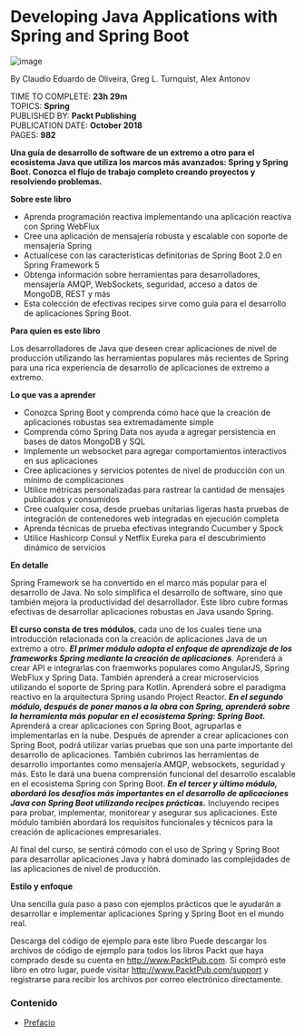 # Developing Java Applications with Spring and Spring Boot

![image](https://user-images.githubusercontent.com/23094588/126750182-f23b5847-f695-4500-aff0-ab8aa099d688.png)

By Claudio Eduardo de Oliveira, Greg L. Turnquist, Alex Antonov

TIME TO COMPLETE: **23h 29m**<br>
TOPICS: **Spring**<br>
PUBLISHED BY: **Packt Publishing**<br>
PUBLICATION DATE: **October 2018**<br>
PAGES: **982**<br>

**Una guía de desarrollo de software de un extremo a otro para el ecosistema Java que utiliza los marcos más avanzados: Spring y Spring Boot. Conozca el flujo de trabajo completo creando proyectos y resolviendo problemas.**

**Sobre este libro**

* Aprenda programación reactiva implementando una aplicación reactiva con Spring WebFlux
* Cree una aplicación de mensajería robusta y escalable con soporte de mensajería Spring
* Actualícese con las características definitorias de Spring Boot 2.0 en Spring Framework 5
* Obtenga información sobre herramientas para desarrolladores, mensajería AMQP, WebSockets, seguridad, acceso a datos de MongoDB, REST y más
* Esta colección de efectivas recipes sirve como guía para el desarrollo de aplicaciones Spring Boot.

**Para quien es este libro**

Los desarrolladores de Java que deseen crear aplicaciones de nivel de producción utilizando las herramientas populares más recientes de Spring para una rica experiencia de desarrollo de aplicaciones de extremo a extremo.

**Lo que vas a aprender**

* Conozca Spring Boot y comprenda cómo hace que la creación de aplicaciones robustas sea extremadamente simple
* Comprenda cómo Spring Data nos ayuda a agregar persistencia en bases de datos MongoDB y SQL
* Implemente un websocket para agregar comportamientos interactivos en sus aplicaciones
* Cree aplicaciones y servicios potentes de nivel de producción con un mínimo de complicaciones
* Utilice métricas personalizadas para rastrear la cantidad de mensajes publicados y consumidos
* Cree cualquier cosa, desde pruebas unitarias ligeras hasta pruebas de integración de contenedores web integradas en ejecución completa
* Aprenda técnicas de prueba efectivas integrando Cucumber y Spock
* Utilice Hashicorp Consul y Netflix Eureka para el descubrimiento dinámico de servicios

**En detalle**

Spring Framework se ha convertido en el marco más popular para el desarrollo de Java. No solo simplifica el desarrollo de software, sino que también mejora la productividad del desarrollador. Este libro cubre formas efectivas de desarrollar aplicaciones robustas en Java usando Spring.

**El curso consta de tres módulos**, cada uno de los cuales tiene una introducción relacionada con la creación de aplicaciones Java de un extremo a otro. ***El primer módulo adopta el enfoque de aprendizaje de los frameworks Spring mediante la creación de aplicaciones***. Aprenderá a crear API e integrarlas con fraemworks populares como AngularJS, Spring WebFlux y Spring Data. También aprenderá a crear microservicios utilizando el soporte de Spring para Kotlin. Aprenderá sobre el paradigma reactivo en la arquitectura Spring usando Project Reactor. ***En el segundo módulo, después de poner manos a la obra con Spring, aprenderá sobre la herramienta más popular en el ecosistema Spring: Spring Boot.*** Aprenderá a crear aplicaciones con Spring Boot, agruparlas e implementarlas en la nube. Después de aprender a crear aplicaciones con Spring Boot, podrá utilizar varias pruebas que son una parte importante del desarrollo de aplicaciones. También cubrimos las herramientas de desarrollo importantes como mensajería AMQP, websockets, seguridad y más. Esto le dará una buena comprensión funcional del desarrollo escalable en el ecosistema Spring con Spring Boot. ***En el tercer y último módulo, abordará los desafíos más importantes en el desarrollo de aplicaciones Java con Spring Boot utilizando recipes prácticas.*** Incluyendo recipes para probar, implementar, monitorear y asegurar sus aplicaciones. Este módulo también abordará los requisitos funcionales y técnicos para la creación de aplicaciones empresariales.

Al final del curso, se sentirá cómodo con el uso de Spring y Spring Boot para desarrollar aplicaciones Java y habrá dominado las complejidades de las aplicaciones de nivel de producción.

**Estilo y enfoque**

Una sencilla guía paso a paso con ejemplos prácticos que le ayudarán a desarrollar e implementar aplicaciones Spring y Spring Boot en el mundo real.

Descarga del código de ejemplo para este libro Puede descargar los archivos de código de ejemplo para todos los libros Packt que haya comprado desde su cuenta en http://www.PacktPub.com. Si compró este libro en otro lugar, puede visitar http://www.PacktPub.com/support y registrarse para recibir los archivos por correo electrónico directamente.

### Contenido

* [Prefacio]()
